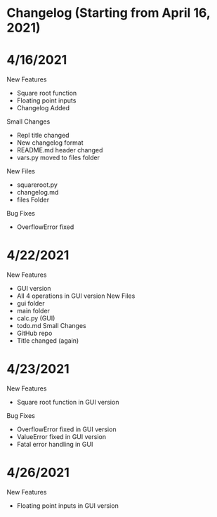# Changelog (Starting from April 16, 2021)



# 4/16/2021
New Features
* Square root function
* Floating point inputs
* Changelog Added

Small Changes
* Repl title changed
* New changelog format
* README.md header changed
* vars.py moved to files folder

New Files
* squareroot.py
* changelog.md
* files Folder

Bug Fixes
* OverflowError fixed

# 4/22/2021
New Features
* GUI version
* All 4 operations in GUI version
New Files
* gui folder
* main folder
* calc.py (GUI)
* todo.md
Small Changes
* GitHub repo
* Title changed (again)

# 4/23/2021
New Features
* Square root function in GUI version

Bug Fixes
* OverflowError fixed in GUI version
* ValueError fixed in GUI version
* Fatal error handling in GUI

# 4/26/2021
New Features
* Floating point inputs in GUI version